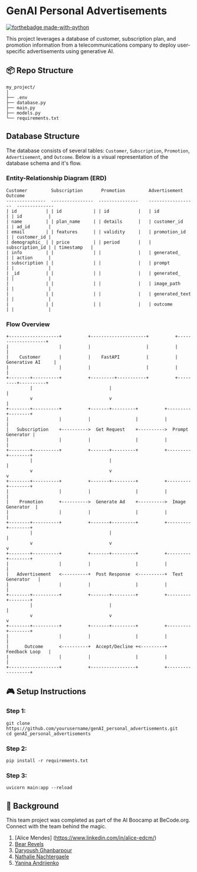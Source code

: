 # GenAI Personal Advertisements

[![forthebadge made-with-python](https://ForTheBadge.com/images/badges/made-with-python.svg)](https://www.python.org/)

This project leverages a database of customer, subscription plan, and promotion information from a telecommunications company to deploy user-specific advertisements using generative AI.

## 📦 Repo Structure

```
my_project/
│
├── .env
├── database.py
├── main.py
├── models.py
└── requirements.txt
```

## Database Structure

The database consists of several tables: `Customer`, `Subscription`, `Promotion`, `Advertisement`, and `Outcome`. Below is a visual representation of the database schema and it's flow.

### Entity-Relationship Diagram (ERD)

```plaintext
Customer         Subscription       Promotion         Advertisement        Outcome
---------------  ----------------  ---------------    ------------------  --------------
| id           | | id            | | id           |   | id              | | id          |
| name         | | plan_name     | | details      |   | customer_id     | | ad_id       |
| email        | | features      | | validity     |   | promotion_id    | | customer_id |
| demographic_ | | price         | | period       |   | subscription_id | | timestamp   |
| info         | |               | |              |   | generated_      | | action      |
| subscription | |               | |              |   | prompt          | |             |
| _id          | |               | |              |   | generated_      | |             |
|              | |               | |              |   | image_path      | |             |
|              | |               | |              |   | generated_text  | |             |
|              | |               | |              |   | outcome         | |             |
```

### Flow Overview
```
+-------------------+          +---------------------+          +--------------------+
|                   |          |                     |          |                    |
|    Customer       |          |    FastAPI          |          |  Generative AI     |
|                   |          |                     |          |                    |
+--------+----------+          +---------+-----------+          +---------+----------+
         |                             |                              |
         v                             v                              |
+--------+----------+          +-------+---------+          +---------+--------+
|                   |          |                 |          |                  |
|   Subscription    +---------->  Get Request    +---------->  Prompt Generator |
|                   |          |                 |          |                  |
+--------+----------+          +-------+---------+          +---------+--------+
         |                             |                              |
         v                             v                              v
+--------+----------+          +-------+---------+          +---------+--------+
|                   |          |                 |          |                  |
|    Promotion      +---------->  Generate Ad    +---------->  Image Generator  |
|                   |          |                 |          |                  |
+--------+----------+          +-------+---------+          +---------+--------+
         |                             |                              |
         v                             v                              v
+--------+----------+          +-------+---------+          +---------+--------+
|                   |          |                 |          |                  |
|   Advertisement   <----------+  Post Response  <----------+  Text Generator   |
|                   |          |                 |          |                  |
+--------+----------+          +-------+---------+          +---------+--------+
         |                             |                              |
         v                             v                              v
+--------+----------+          +-------+---------+          +---------+--------+
|                   |          |                 |          |                  |
|      Outcome      <----------+  Accept/Decline +<---------+  Feedback Loop   |
|                   |          |                 |          |                  |
+-------------------+          +-----------------+          +------------------+
```

## 🎮 Setup Instructions

### Step 1:

```
git clone https://github.com/yourusername/genAI_personal_advertisements.git
cd genAI_personal_advertisements
```

### Step 2:

```
pip install -r requirements.txt
```

### Step 3:

```
uvicorn main:app --reload
```

## 📌 Background

This team project was completed as part of the AI Boocamp at BeCode.org. Connect with the team behind the magic.

1. [Alice Mendes] (https://www.linkedin.com/in/alice-edcm/)
2. [Bear Revels](https://www.linkedin.com/in/bear-revels/)
2. [Daryoush Ghanbarpour](https://www.linkedin.com/in/daryoushghanbarpour/)
3. [Nathalie Nachtergaele](https://www.linkedin.com/in/nathalie-nachtergaele/)
4. [Yanina Andriienko](https://www.linkedin.com/in/yanina-andriienko-7a2984287/)